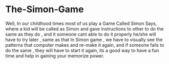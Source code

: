 # The-Simon-Game
Well, In our childhood times most of us play a Game Called Simon Says, where a kid will be called as Simon and gave instructions to other to do the same as they do , and it someone cant able to do it properly he/she will have to try later , same as that In Simon game , we have to visually see the patterns that computer makes and re-make it again, and if someone fails to do the same , they will have to start it again, its a good way to have a fun time and help in gaining your memorize power.
